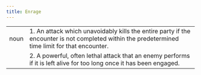 ```yaml
---
title: Enrage
---
```

|||
|---|---|
| noun | 1.  	An attack which unavoidably kills the entire party if the encounter is not completed within the predetermined time limit for that encounter.
|| 2.  	A powerful, often lethal attack that an enemy performs if it is left alive for too long once it has been engaged.	|